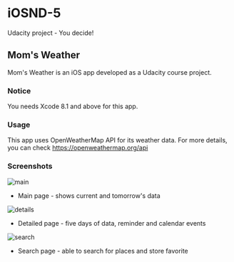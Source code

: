 # iOSND-5

Udacity project - You decide!

Mom's Weather
-------------

Mom's Weather is an iOS app developed as a Udacity course project.

### Notice ###

You needs Xcode 8.1 and above for this app.

### Usage ###

This app uses OpenWeatherMap API for its weather data.
For more details, you can check https://openweathermap.org/api

### Screenshots ###
![main](https://cloud.githubusercontent.com/assets/16446932/21084810/7e0eb75c-c011-11e6-8601-e05271490245.png)
* Main page - shows current and tomorrow's data

![details](https://cloud.githubusercontent.com/assets/16446932/21084811/7e0f7390-c011-11e6-84dc-7b292efe21a6.png)
* Detailed page - five days of data, reminder and calendar events

![search](https://cloud.githubusercontent.com/assets/16446932/21084812/7e113bd0-c011-11e6-8db8-480814d343c8.png)
* Search page - able to search for places and store favorite
